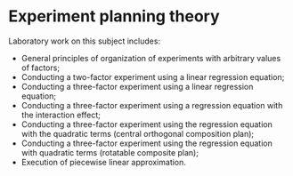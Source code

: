 # Experiment planning theory

Laboratory work on this subject includes:
- General principles of organization of experiments with arbitrary values of factors;
- Conducting a two-factor experiment using a linear regression equation;
- Conducting a three-factor experiment using a linear regression equation;
- Conducting a three-factor experiment using a regression equation with the interaction effect;
- Conducting a three-factor experiment using the regression equation with the quadratic terms (central orthogonal composition plan);
- Conducting a three-factor experiment using the regression equation with quadratic terms (rotatable composite plan);
- Execution of piecewise linear approximation.
